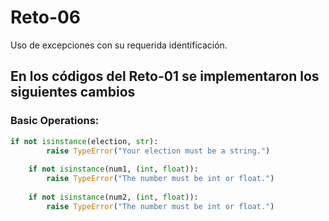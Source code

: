 # Reto-06
Uso de excepciones con su requerida identificación.

## En los códigos del Reto-01 se implementaron los siguientes cambios
### Basic Operations:

```python
if not isinstance(election, str):
        raise TypeError("Your election must be a string.")
    
    if not isinstance(num1, (int, float)):
        raise TypeError("The number must be int or float.")
    
    if not isinstance(num2, (int, float)):
        raise TypeError("The number must be int or float.")
```
